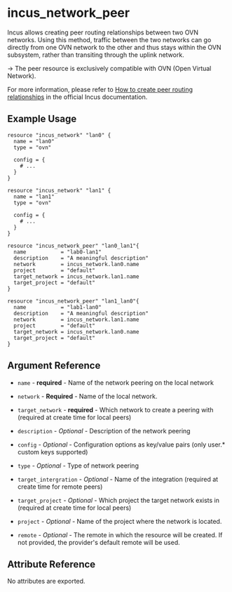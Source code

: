 # incus_network_peer

Incus allows creating peer routing relationships between two OVN networks. Using this method, traffic between the two
networks can go directly from one OVN network to the other and thus stays within the OVN subsystem, rather than transiting
through the uplink network.

-> The peer resource is exclusively compatible with OVN (Open Virtual Network).

For more information, please refer to [How to create peer routing relationships](https://linuxcontainers.org/incus/docs/main/howto/network_ovn_peers/)
in the official Incus documentation.

## Example Usage

```hcl
resource "incus_network" "lan0" {
  name = "lan0"
  type = "ovn"

  config = {
    # ...
  }
}

resource "incus_network" "lan1" {
  name = "lan1"
  type = "ovn"

  config = {
    # ...
  }
}

resource "incus_network_peer" "lan0_lan1"{
  name           = "lab0-lan1"
  description    = "A meaningful description"
  network        = incus_network.lan0.name
  project        = "default"
  target_network = incus_network.lan1.name
  target_project = "default"
}

resource "incus_network_peer" "lan1_lan0"{
  name           = "lab1-lan0"
  description    = "A meaningful description"
  network        = incus_network.lan1.name
  project        = "default"
  target_network = incus_network.lan0.name
  target_project = "default"
}
```

## Argument Reference

* `name` - **required** - Name of the network peering on the local network

* `network` - **Required** - Name of the local network.

* `target_network` - **required** - Which network to create a peering with (required at create time for local peers)

* `description`  - *Optional* - Description of the network peering

* `config` - *Optional* - Configuration options as key/value pairs (only user.* custom keys supported)

* `type` - *Optional* - Type of network peering

* `target_intergration` - *Optional* - Name of the integration (required at create time for remote peers)

* `target_project` - *Optional* - Which project the target network exists in (required at create time for local peers)

* `project` - *Optional* - Name of the project where the network is located.

* `remote` - *Optional* - The remote in which the resource will be created. If
    not provided, the provider's default remote will be used.

## Attribute Reference

No attributes are exported.
